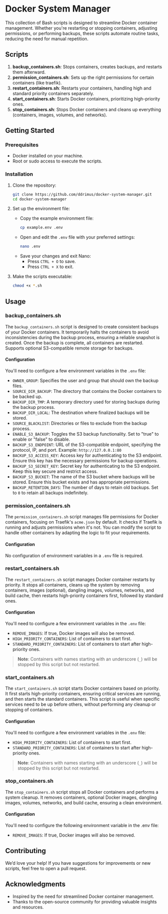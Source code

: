 # Docker System Manager

This collection of Bash scripts is designed to streamline Docker container management. Whether you're restarting or stopping containers, adjusting permissions, or performing backups, these scripts automate routine tasks, reducing the need for manual repetition.

## Scripts

1. **backup_containers.sh**: Stops containers, creates backups, and restarts them afterward.
2. **permission_containers.sh**: Sets up the right permissions for certain containers (like traefik).
3. **restart_containers.sh**: Restarts your containers, handling high and standard priority containers separately.
4. **start_containers.sh**: Starts Docker containers, prioritizing high-priority ones.
5. **stop_containers.sh**: Stops Docker containers and cleans up everything (containers, images, volumes, and networks).

## Getting Started

### Prerequisites

- Docker installed on your machine.
- Root or sudo access to execute the scripts.

### Installation

1. Clone the repository:
   ```bash
   git clone https://github.com/ddrimus/docker-system-manager.git
   cd docker-system-manager
   ```

2. Set up the environment file:
   - Copy the example environment file:
     ```bash
     cp example.env .env
     ```
   - Open and edit the `.env` file with your preferred settings:
     ```bash
     nano .env
     ```
   - Save your changes and exit Nano:
     - Press `CTRL + O` to save.
     - Press `CTRL + X` to exit.

3. Make the scripts executable:
   ```bash
   chmod +x *.sh
   ```

## Usage

### backup_containers.sh

The `backup_containers.sh` script is designed to create consistent backups of your Docker containers. It temporarily halts the containers to avoid inconsistencies during the backup process, ensuring a reliable snapshot is created. Once the backup is complete, all containers are restarted. Supports optional S3-compatible remote storage for backups.

#### Configuration

You'll need to configure a few environment variables in the `.env` file:

- `OWNER_GROUP`: Specifies the user and group that should own the backup files.
- `SOURCE_DIR_BACKUP`: The directory that contains the Docker containers to be backed up.
- `BACKUP_DIR_TMP`: A temporary directory used for storing backups during the backup process.
- `BACKUP_DIR_LOCAL`: The destination where finalized backups will be stored.
- `SOURCE_BLACKLIST`: Directories or files to exclude from the backup process.
- `ENABLE_S3_BACKUP`: Toggles the S3 backup functionality. Set to "true" to enable or "false" to disable.
- `BACKUP_S3_ENDPOINT`: URL of the S3-compatible endpoint, specifying the protocol, IP, and port. Example: `http://127.0.0.1:80`
- `BACKUP_S3_ACCESS_KEY`: Access key for authenticating to the S3 endpoint. Ensure this key has the necessary permissions for backup operations.
- `BACKUP_S3_SECRET_KEY`: Secret key for authenticating to the S3 endpoint. Keep this key secure and restrict access.
- `BACKUP_S3_BUCKET`: The name of the S3 bucket where backups will be stored. Ensure this bucket exists and has appropriate permissions.
- `BACKUP_RETENTION_DAYS`: The number of days to retain old backups. Set to `0` to retain all backups indefinitely.

### permission_containers.sh

The `permission_containers.sh` script manages file permissions for Docker containers, focusing on Traefik's `acme.json` by default. It checks if Traefik is running and adjusts permissions when it's not. You can modify the script to handle other containers by adapting the logic to fit your requirements.

#### Configuration

No configuration of environment variables in a `.env` file is required.

### restart_containers.sh

The `restart_containers.sh` script manages Docker container restarts by priority. It stops all containers, cleans up the system by removing containers, images (optional), dangling images, volumes, networks, and build cache, then restarts high-priority containers first, followed by standard ones.

#### Configuration

You'll need to configure a few environment variables in the `.env` file:

- `REMOVE_IMAGES`: If true, Docker images will also be removed.
- `HIGH_PRIORITY_CONTAINERS`: List of containers to start first.
- `STANDARD_PRIORITY_CONTAINERS`: List of containers to start after high-priority ones.

> **Note**: Containers with names starting with an underscore (`_`) will be stopped by this script but not restarted.

### start_containers.sh

The `start_containers.sh` script starts Docker containers based on priority. It first starts high-priority containers, ensuring critical services are running, and then starts the standard containers. This script is useful when specific services need to be up before others, without performing any cleanup or stopping of containers.

#### Configuration

You'll need to configure a few environment variables in the `.env` file:

- `HIGH_PRIORITY_CONTAINERS`: List of containers to start first.
- `STANDARD_PRIORITY_CONTAINERS`: List of containers to start after high-priority ones.

> **Note**: Containers with names starting with an underscore (`_`) will be stopped by this script but not restarted.

### stop_containers.sh

The `stop_containers.sh` script stops all Docker containers and performs a system cleanup. It removes containers, optional Docker images, dangling images, volumes, networks, and build cache, ensuring a clean environment. 

#### Configuration

You'll need to configure the following environment variable in the .env file:

- `REMOVE_IMAGES`: If true, Docker images will also be removed.

## Contributing

We’d love your help! If you have suggestions for improvements or new scripts, feel free to open a pull request.

## Acknowledgments

- Inspired by the need for streamlined Docker container management.
- Thanks to the open-source community for providing valuable insights and resources.
